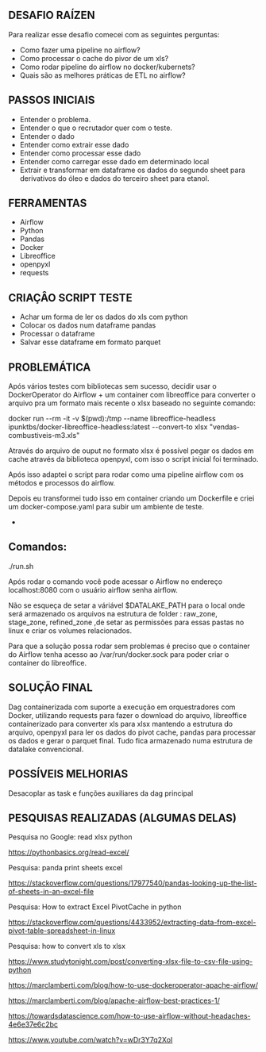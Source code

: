 ## DESAFIO RAÍZEN

Para realizar esse desafio comecei com as seguintes perguntas:
 - Como fazer uma pipeline no airflow?
 - Como processar o cache do pivor de um xls?
 - Como rodar pipeline do airflow no docker/kubernets?
 - Quais são as melhores práticas de ETL no airflow?

## PASSOS INICIAIS

 - Entender o problema.
 - Entender o que o recrutador quer com o teste.
 - Entender o dado
 - Entender como extrair esse dado
 - Entender como processar esse dado
 - Entender como carregar esse dado em determinado local
 - Extrair e transformar em dataframe os dados do segundo sheet para   
   derivativos do óleo e dados do terceiro sheet para etanol.

## FERRAMENTAS

 - Airflow
 - Python
 - Pandas
 - Docker
 - Libreoffice
 - openpyxl
 - requests

## CRIAÇÂO SCRIPT TESTE

 - Achar um forma de ler os dados do xls com python
 - Colocar os dados num dataframe pandas
 - Processar o dataframe
 - Salvar esse dataframe em formato parquet

## PROBLEMÁTICA

Após vários testes com bibliotecas sem sucesso, decidir usar o DockerOperator do Airflow + um container com libreoffice para converter o arquivo pra um formato mais recente o xlsx baseado no seguinte comando:

docker run --rm -it -v $(pwd):/tmp --name libreoffice-headless ipunktbs/docker-libreoffice-headless:latest --convert-to xlsx "vendas-combustiveis-m3.xls"

Através do arquivo de ouput no formato xlsx é possível pegar os dados em cache através da biblioteca openpyxl, com isso o script inicial foi terminado.

Após isso adaptei o script para rodar como uma pipeline airflow com os métodos e processos do airflow.

Depois eu transformei tudo isso em container criando um Dockerfile e criei um docker-compose.yaml para subir um ambiente de teste.

 - 

## Comandos:
./run.sh 

Após rodar o comando você pode acessar o Airflow no endereço localhost:8080 com o usuário airflow senha airflow.

Não se esqueça de setar a váriável $DATALAKE_PATH para o local onde será armazenado os arquivos na estrutura de folder : raw_zone, stage_zone, refined_zone ,de setar as permissões para essas pastas no linux e criar os volumes relacionados.

Para que a solução possa rodar sem problemas é preciso que o container do Airflow tenha acesso ao /var/run/docker.sock para poder criar o container do libreoffice.

## SOLUÇÃO FINAL
Dag containerizada com suporte a execução em orquestradores com Docker, utilizando requests para fazer o download do arquivo, libreoffice containerizado para converter xls para xlsx mantendo a estrutura do arquivo, openpyxl para ler os dados do pivot cache, pandas para processar os dados e gerar o parquet final. Tudo fica armazenado numa estrutura de datalake convencional.

## POSSÍVEIS MELHORIAS
Desacoplar as task e funções auxiliares da dag principal

## PESQUISAS REALIZADAS (ALGUMAS DELAS)

Pesquisa no Google: read xlsx python

https://pythonbasics.org/read-excel/

Pesquisa: panda print sheets excel

https://stackoverflow.com/questions/17977540/pandas-looking-up-the-list-of-sheets-in-an-excel-file

Pesquisa: How to extract Excel PivotCache in python

https://stackoverflow.com/questions/4433952/extracting-data-from-excel-pivot-table-spreadsheet-in-linux

Pesquisa: how to convert xls to xlsx

https://www.studytonight.com/post/converting-xlsx-file-to-csv-file-using-python

https://marclamberti.com/blog/how-to-use-dockeroperator-apache-airflow/

https://marclamberti.com/blog/apache-airflow-best-practices-1/

https://towardsdatascience.com/how-to-use-airflow-without-headaches-4e6e37e6c2bc

https://www.youtube.com/watch?v=wDr3Y7q2XoI
